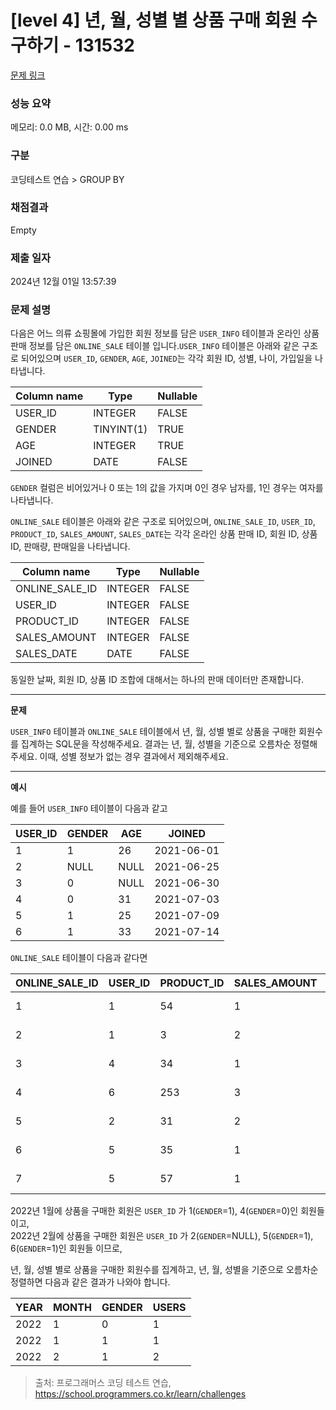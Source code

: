 # \[level 4] 년, 월, 성별 별 상품 구매 회원 수 구하기 - 131532

[문제 링크](https://school.programmers.co.kr/learn/courses/30/lessons/131532)

### 성능 요약

메모리: 0.0 MB, 시간: 0.00 ms

### 구분

코딩테스트 연습 > GROUP BY

### 채점결과

Empty

### 제출 일자

2024년 12월 01일 13:57:39

### 문제 설명

다음은 어느 의류 쇼핑몰에 가입한 회원 정보를 담은 `USER_INFO` 테이블과 온라인 상품 판매 정보를 담은 `ONLINE_SALE` 테이블 입니다.`USER_INFO` 테이블은 아래와 같은 구조로 되어있으며 `USER_ID`, `GENDER`, `AGE`, `JOINED`는 각각 회원 ID, 성별, 나이, 가입일을 나타냅니다.

| Column name | Type       | Nullable |
| ----------- | ---------- | -------- |
| USER\_ID    | INTEGER    | FALSE    |
| GENDER      | TINYINT(1) | TRUE     |
| AGE         | INTEGER    | TRUE     |
| JOINED      | DATE       | FALSE    |

`GENDER` 컬럼은 비어있거나 0 또는 1의 값을 가지며 0인 경우 남자를, 1인 경우는 여자를 나타냅니다.

`ONLINE_SALE` 테이블은 아래와 같은 구조로 되어있으며, `ONLINE_SALE_ID`, `USER_ID`, `PRODUCT_ID`, `SALES_AMOUNT`, `SALES_DATE`는 각각 온라인 상품 판매 ID, 회원 ID, 상품 ID, 판매량, 판매일을 나타냅니다.

| Column name      | Type    | Nullable |
| ---------------- | ------- | -------- |
| ONLINE\_SALE\_ID | INTEGER | FALSE    |
| USER\_ID         | INTEGER | FALSE    |
| PRODUCT\_ID      | INTEGER | FALSE    |
| SALES\_AMOUNT    | INTEGER | FALSE    |
| SALES\_DATE      | DATE    | FALSE    |

동일한 날짜, 회원 ID, 상품 ID 조합에 대해서는 하나의 판매 데이터만 존재합니다.

***

**문제**

`USER_INFO` 테이블과 `ONLINE_SALE` 테이블에서 년, 월, 성별 별로 상품을 구매한 회원수를 집계하는 SQL문을 작성해주세요. 결과는 년, 월, 성별을 기준으로 오름차순 정렬해주세요. 이때, 성별 정보가 없는 경우 결과에서 제외해주세요.

***

**예시**

예를 들어 `USER_INFO` 테이블이 다음과 같고

| USER\_ID | GENDER | AGE  | JOINED     |
| -------- | ------ | ---- | ---------- |
| 1        | 1      | 26   | 2021-06-01 |
| 2        | NULL   | NULL | 2021-06-25 |
| 3        | 0      | NULL | 2021-06-30 |
| 4        | 0      | 31   | 2021-07-03 |
| 5        | 1      | 25   | 2021-07-09 |
| 6        | 1      | 33   | 2021-07-14 |

`ONLINE_SALE` 테이블이 다음과 같다면

| ONLINE\_SALE\_ID | USER\_ID | PRODUCT\_ID | SALES\_AMOUNT | SALES\_DATE |
| ---------------- | -------- | ----------- | ------------- | ----------- |
| 1                | 1        | 54          | 1             | 2022-01-01  |
| 2                | 1        | 3           | 2             | 2022-01-25  |
| 3                | 4        | 34          | 1             | 2022-01-30  |
| 4                | 6        | 253         | 3             | 2022-02-03  |
| 5                | 2        | 31          | 2             | 2022-02-09  |
| 6                | 5        | 35          | 1             | 2022-02-14  |
| 7                | 5        | 57          | 1             | 2022-02-18  |

2022년 1월에 상품을 구매한 회원은 `USER_ID` 가 1(`GENDER`=1), 4(`GENDER`=0)인 회원들이고,\
2022년 2월에 상품을 구매한 회원은 `USER_ID` 가 2(`GENDER`=NULL), 5(`GENDER`=1), 6(`GENDER`=1)인 회원들 이므로,

년, 월, 성별 별로 상품을 구매한 회원수를 집계하고, 년, 월, 성별을 기준으로 오름차순 정렬하면 다음과 같은 결과가 나와야 합니다.

| YEAR | MONTH | GENDER | USERS |
| ---- | ----- | ------ | ----- |
| 2022 | 1     | 0      | 1     |
| 2022 | 1     | 1      | 1     |
| 2022 | 2     | 1      | 2     |

> 출처: 프로그래머스 코딩 테스트 연습, https://school.programmers.co.kr/learn/challenges
